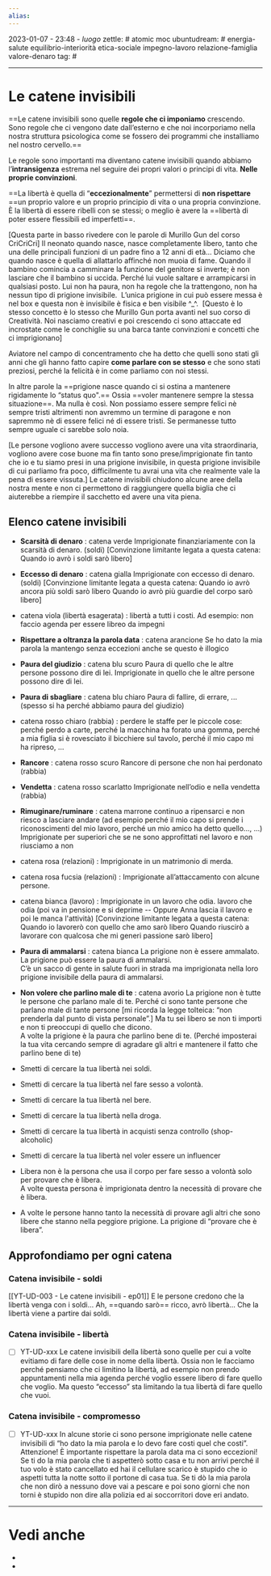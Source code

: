 ```yaml
---
alias: 
---
```

2023-01-07 - 23:48 - *luogo*
zettle: # atomic moc
ubuntudream: # energia-salute equilibrio-interiorità etica-sociale impegno-lavoro relazione-famiglia valore-denaro 
tag: #

---
# Le catene invisibili

==Le catene invisibili sono quelle **regole che ci imponiamo** crescendo. 
Sono regole che ci vengono date dall’esterno e che noi incorporiamo nella nostra struttura psicologica come se fossero dei programmi che installiamo nel nostro cervello.==

Le regole sono importanti ma diventano catene invisibili quando abbiamo l’**intransigenza** estrema nel seguire dei propri valori o principi di vita. **Nelle proprie convinzioni**.

==La libertà è quella di “**eccezionalmente**” permettersi di **non rispettare** ==un proprio valore e un proprio principio di vita o una propria convinzione. È la libertà di essere ribelli con se stessi; o meglio è avere la ==libertà di poter essere flessibili ed imperfetti==.


[Questa parte in basso rivedere con le parole di Murillo Gun del corso CriCriCri]
Il neonato quando nasce, nasce completamente libero, tanto che una delle principali funzioni di un padre fino a 12 anni di età… Diciamo che quando nasce è quella di allattarlo affinché non muoia di fame. Quando il bambino comincia a camminare la funzione del genitore si inverte; è non lasciare che il bambino si uccida. Perché lui vuole saltare e arrampicarsi in qualsiasi posto. Lui non ha paura, non ha regole che la trattengono, non ha nessun tipo di prigione invisibile. 
L’unica prigione in cui può essere messa è nel box e questa non è invisibile è fisica e ben visibile ^_^.  [Questo è lo stesso concetto è lo stesso che Murillo Gun porta avanti nel suo corso di Creatività. Noi nasciamo creativi e poi crescendo ci sono attaccate ed incrostate come le conchiglie su una barca tante convinzioni e concetti che ci imprigionano]

Aviatore nel campo di concentramento che ha detto che quelli sono stati gli anni che gli hanno fatto capire **come parlare con se stesso** e che sono stati preziosi, perché la felicità è in come parliamo con noi stessi.

In altre parole la ==prigione nasce quando ci si ostina a mantenere rigidamente lo “status quo".==
Ossia ==voler mantenere sempre la stessa situazione==. Ma nulla è così. Non possiamo essere sempre felici nè sempre tristi altrimenti non avremmo un termine di paragone e non sapremmo nè di essere felici né di essere tristi. Se permanesse tutto sempre uguale ci sarebbe solo noia.

[Le persone vogliono avere successo vogliono avere una vita straordinaria, vogliono avere cose buone ma fin tanto sono prese/imprigionate fin tanto che io e tu siamo presi in una prigione invisibile, in questa prigione invisibile di cui parliamo fra poco, difficilmente tu avrai una vita che realmente vale la pena di essere vissuta.]
Le catene invisibili chiudono alcune aree della nostra mente e non ci permettono di raggiungere quella biglia che ci aiuterebbe a riempire il sacchetto ed avere una vita piena.



## Elenco catene invisibili

- **Scarsità di denaro** : catena verde 
	  Imprigionate finanziariamente con la scarsità di denaro. (soldi)
	  [Convinzione limitante legata a questa catena:
	  Quando io avrò i soldi sarò libero]

- **Eccesso di denaro** : catena gialla 
	  Imprigionate con eccesso di denaro. (soldi)
	  [Convinzione limitante legata a questa catena:
	  Quando io avrò ancora più soldi sarò libero
	  Quando io avrò più guardie del corpo sarò libero]
	  
- catena viola (libertà esagerata) : libertà a tutti i costi. Ad esempio: non faccio agenda per essere libreo da impegni
  
- **Rispettare a oltranza la parola data**  : catena arancione
	   Se ho dato la mia parola la mantengo senza eccezioni anche se questo è illogico
	   
- **Paura del giudizio** : catena blu scuro 
	  Paura di quello che le altre persone possono dire di lei.
	  Imprigionate in quello che le altre persone possono dire di lei.
	  
- **Paura di sbagliare** : catena blu chiaro
	   Paura di fallire, di errare, ... (spesso si ha perché abbiamo paura del giudizio)
	   
- catena rosso chiaro (rabbia) :  perdere le staffe per le piccole cose: perché perdo a carte, perché la macchina ha forato una gomma, perché a mia figlia si è rovesciato il bicchiere sul tavolo, perché il mio capo mi ha ripreso, ...

- **Rancore** : catena rosso scuro 
	  Rancore di persone che non hai perdonato (rabbia)
  
- **Vendetta** : catena rosso scarlatto
	  Imprigionate nell’odio e nella vendetta (rabbia)
  
- **Rimuginare/ruminare** : catena marrone 
	continuo a ripensarci e non riesco a lasciare andare (ad esempio perché il mio capo si prende i riconoscimenti del mio lavoro, perché un mio amico ha detto quello..., ...)
	Imprigionate per superiori che se ne sono approfittati nel lavoro e non riusciamo a non
	  
- catena rosa (relazioni) : 
	Imprigionate in un matrimonio di merda.
	  
- catena rosa fucsia (relazioni)  :	
	Imprigionate all’attaccamento con alcune persone.
	  
- catena bianca (lavoro) : 
	Imprigionate in un lavoro che odia.
	lavoro che odia (poi va in pensione e si deprime -- Oppure Anna lascia il lavoro e poi le manca l'attività)
	[Convinzione limitante legata a questa catena:
	Quando io lavorerò con quello che amo sarò libero
	Quando riuscirò a lavorare con qualcosa che mi generi passione sarò libero]


- **Paura di ammalarsi** : catena bianca
	La prigione non è essere ammalato.  
    La prigione può essere la paura di ammalarsi.  
    C’è un sacco di gente in salute fuori in strada ma imprigionata nella loro prigione invisibile della paura di ammalarsi.

-  **Non volere che parlino male di te** : catena avorio
   La prigione non è tutte le persone che parlano male di te. Perché ci sono tante persone che parlano male di tante persone [mi ricorda la legge tolteica: “non prenderla dal punto di vista personale”.] Ma tu sei libero se non ti importi e non ti preoccupi di quello che dicono.  
    A volte la prigione è la paura che parlino bene di te. (Perché imposterai la tua vita cercando sempre di agradare gli altri e mantenere il fatto che parlino bene di te)


-   Smetti di cercare la tua libertà nei soldi.
-   Smetti di cercare la tua libertà nel fare sesso a volontà.
-   Smetti di cercare la tua libertà nel bere.
-   Smetti di cercare la tua libertà nella droga. 
-   Smetti di cercare la tua libertà in acquisti senza controllo (shop-alcoholic)
-   Smetti di cercare la tua libertà nel voler essere un influencer 

-   Libera non è la persona che usa il corpo per fare sesso a volontà solo per provare che è libera.  
    A volte questa persona è imprigionata dentro la necessità di provare che è libera.
-   A volte le persone hanno tanto la necessità di provare agli altri che sono libere che stanno nella peggiore prigione. La prigione di “provare che è libera”.



## Approfondiamo per ogni catena


### Catena invisibile - soldi
[[YT-UD-003 - Le catene invisibili - ep01]]
E le persone credono che la libertà venga con i soldi… Ah, ==quando sarò== ricco, avrò libertà…
Che la libertà viene a partire dai soldi. 


### Catena invisibile - libertà
- [ ] YT-UD-xxx
Le catene invisibili della libertà sono quelle per cui a volte evitiamo di fare delle cose in nome della libertà. Ossia non le facciamo perché pensiamo che ci limitino la libertà, ad esempio non prendo appuntamenti nella mia agenda perché voglio essere libero di fare quello che voglio. Ma questo “eccesso” sta limitando la tua libertà di fare quello che vuoi.

### Catena invisibile - compromesso
- [ ] YT-UD-xxx
In alcune storie ci sono persone imprigionate nelle catene invisibili di “ho dato la mia parola e lo devo fare costi quel che costi”. Attenzione! È importante rispettare la parola data ma ci sono eccezioni! Se ti do la mia parola che ti aspetterò sotto casa e tu non arrivi perché il tuo volo è stato cancellato ed hai il cellulare scarico è stupido che io aspetti tutta la notte sotto il portone di casa tua. Se ti dò la mia parola che non dirò a nessuno dove vai a pescare e poi sono giorni che non torni è stupido non dire alla polizia ed ai soccorritori dove eri andato.



---
# Vedi anche
- 
- 